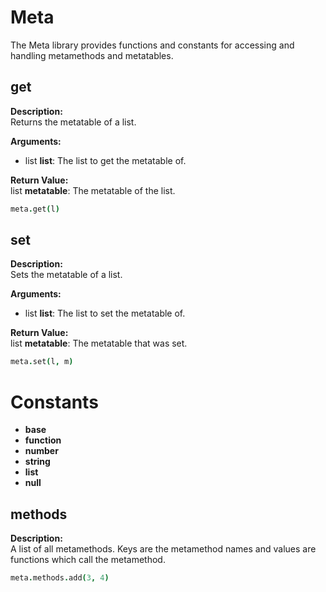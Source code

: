 # Meta
The Meta library provides functions and constants for accessing and handling metamethods and metatables.

## get
**Description:**\
Returns the metatable of a list.

**Arguments:**
* list **list**: The list to get the metatable of.

**Return Value:**\
list **metatable**: The metatable of the list.

```coffeescript
meta.get(l)
```

## set
**Description:**\
Sets the metatable of a list.

**Arguments:**
* list **list**: The list to set the metatable of.

**Return Value:**\
list **metatable**: The metatable that was set.

```coffeescript
meta.set(l, m)
```

# Constants
 * **base**
 * **function**
 * **number**
 * **string**
 * **list**
 * **null**

## methods
**Description:**\
A list of all metamethods. Keys are the metamethod names and values are functions which call the metamethod.

```coffeescript
meta.methods.add(3, 4)
```
